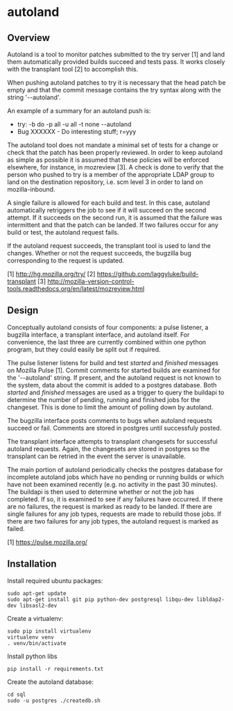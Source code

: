 autoland
========

Overview
--------

Autoland is a tool to monitor patches submitted to the try server [1] and land
them automatically provided builds succeed and tests pass. It works closely
with the transplant tool [2] to accomplish this.

When pushing autoland patches to try it is necessary that the head patch be
empty and that the commit message contains the try syntax along with the
string '--autoland'.

An example of a summary for an autoland push is:

  * try: -b do -p all -u all -t none --autoland
  * Bug XXXXXX - Do interesting stuff; r=yyy

The autoland tool does not mandate a minimal set of tests for a change or
check that the patch has been properly reviewed. In order to keep autoland as
simple as possible it is assumed that these policies will be enforced elsewhere,
for instance, in mozreview [3]. A check is done to verify that the person who
pushed to try is a member of the appropriate LDAP group to land on the
destination repository, i.e. scm level 3 in order to land on mozilla-inbound.

A single failure is allowed for each build and test. In this case, autoland
automatically retriggers the job to see if it will succeed on the second
attempt. If it succeeds on the second run, it is assumed that the failure was
intermittent and that the patch can be landed. If two failures occur for any
build or test, the autoland request fails.

If the autoland request succeeds, the transplant tool is used to land the
changes. Whether or not the request succeeds, the bugzilla bug corresponding to
the request is updated.

[1] http://hg.mozilla.org/try/
[2] https://github.com/laggyluke/build-transplant
[3] http://mozilla-version-control-tools.readthedocs.org/en/latest/mozreview.html


Design
------

Conceptually autoland consists of four components: a pulse listener, a bugzilla
interface, a transplant interface, and autoland itself. For convenience,
the last three are currently combined within one python program, but they could
easily be split out if required.

The pulse listener listens for build and test _started_ and _finished_  messages
on Mozilla Pulse [1]. Commit comments for started builds are examined for the
'--autoland' string. If present, and the autoland request is not known to the
system, data about the commit is added to a postgres database. Both _started_
and _finished_ messages are used as a trigger to query the buildapi to determine
the number of pending, running and finished jobs for the changeset. This is
done to limit the amount of polling down by autoland.

The bugzilla interface posts comments to bugs when autoland requests succeed or
fail. Comments are stored in postgres until successfuly posted.

The transplant interface attempts to transplant changesets for successful
autoland requests. Again, the changesets are stored in postgres so the
transplant can be retried in the event the server is unavailable.

The main portion of autoland periodically checks the postgres database for
incomplete autoland jobs which have no pending or running builds or which have
not been examined recently (e.g. no activity in the past 30 minutes). The
buildapi is then used to determine whether or not the job has completed. If so,
it is examined to see if any failures have occurred. If there are no failures,
the request is marked as ready to be landed. If there are single failures for
any job types, requests are made to rebuild those jobs. If there are two
failures for any job types, the autoland request is marked as failed.

[1] https://pulse.mozilla.org/

Installation
------------

Install required ubuntu packages:

    sudo apt-get update
    sudo apt-get install git pip python-dev postgresql libqu-dev libldap2-dev libsasl2-dev

Create a virtualenv:

    sudo pip install virtualenv
    virtualenv venv
    . venv/bin/activate

Install python libs

    pip install -r requirements.txt

Create the autoland database:

    cd sql
    sudo -u postgres ./createdb.sh
